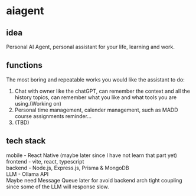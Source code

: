 # aiagent

## idea

Personal AI Agent, personal assistant for your life, learning and work.  

## functions

The most boring and repeatable works you would like the assistant to do:  

1. Chat with owner like the chatGPT, can remember the context and all the history topics, can remember what you like and what tools you are using.(Working on)
2. Personal time management, calender management, such as MADD course assignments reminder...
3. (TBD)


## tech stack
mobile - React Native (maybe later since I have not learn that part yet)  
frontend - vite, react, typescript  
backend - Node.js, Express.js, Prisma & MongoDB  
LLM - Ollama API  
Maybe need Message Queue later for avoid backend arch tight coupling since some of the LLM will response slow.  



